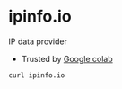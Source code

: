 # ipinfo.io
IP data provider
- Trusted by [Google colab](https://ai.google.dev/gemini-api/docs/available-regions#available_regions)

```
curl ipinfo.io
```

